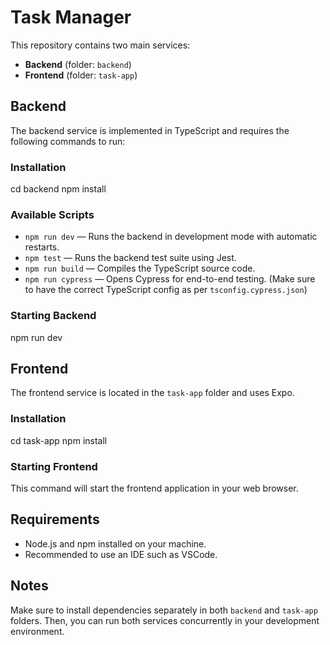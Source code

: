 # Task Manager

This repository contains two main services:
- **Backend** (folder: `backend`)
- **Frontend** (folder: `task-app`)

## Backend

The backend service is implemented in TypeScript and requires the following commands to run:

### Installation
cd backend
npm install
### Available Scripts

- `npm run dev` — Runs the backend in development mode with automatic restarts.
- `npm test` — Runs the backend test suite using Jest.
- `npm run build` — Compiles the TypeScript source code.
- `npm run cypress` — Opens Cypress for end-to-end testing. (Make sure to have the correct TypeScript config as per `tsconfig.cypress.json`)

### Starting Backend
npm run dev

## Frontend

The frontend service is located in the `task-app` folder and uses Expo.

### Installation
cd task-app
npm install

### Starting Frontend
This command will start the frontend application in your web browser.

## Requirements

- Node.js and npm installed on your machine.
- Recommended to use an IDE such as VSCode.

## Notes

Make sure to install dependencies separately in both `backend` and `task-app` folders. Then, you can run both services concurrently in your development environment.

